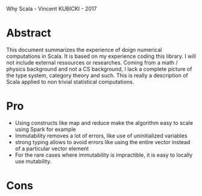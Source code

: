 Why Scala - Vincent KUBICKI - 2017

# Abstract

This document summarizes the experience of doign numerical computations in Scala. It is based on my experience coding this library. I will not include external ressources or researches. Coming from a math / physics background and not a CS background, I lack a complete picture of the type system, category theory and such. This is really a description of Scala applied to non trivial statistical computations.

# Pro

- Using constructs like map and reduce make the algorithm easy to scale using Spark for example
- Immutability removes a lot of errors, like use of uninitialized variables
- strong typing allows to avoid errors like using the entire vector instead of a particular vector element
- For the rare cases where immutability is impractible, it is easy to locally use mutability.

# Cons